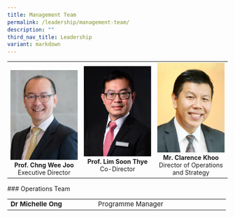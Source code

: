 ```yaml
---
title: Management Team
permalink: /leadership/management-team/
description: ""
third_nav_title: Leadership
variant: markdown
---
```

<table>
	<tbody>
		<tr>
			<td width="33%">
	&nbsp;&nbsp; <a href="/leaders/prof-chng-wee-joo/" target="_blank">
					<img style="width:200px" src="/images/Leaders/prof chng wee joo.png">
				</a>
				<div align="center"><b>Prof. Chng Wee Joo</b><br>Executive Director</div>
			</td>
			<td width="33%">
				<a href="/leaders/prof-lim-soon-thye/">
					<img style="width:200px" src="/images/Leaders/prof lim soon thye.png">
				</a>
				<div align="center"><b>Prof. Lim Soon Thye</b><br>Co-Director</div>
			</td>
			<td width="33%">
				<a href="/leaders/mr-clarence-khoo/">
					<img style="width:200px" src="/images/Leaders/mr-clarence-khoo.png">
				</a>
				<div align="center"><b>Mr. Clarence Khoo</b><br>Director of Operations and Strategy</div>
			</td>
		</tr>
	</tbody>
</table>
<div style="height: 1px;"></div>
### Operations Team
<div align="center"><table cellspacing="0" border="0" style="font-size: 15px;">
	<colgroup>
	<col style="width: 200px;">
  <col style="width: 300px;">
	</colgroup>
	<tbody>
		<tr align="left">
			<td><b>Dr Michelle Ong</b></td>
			<td>Programme Manager</td>
		</tr>
	</tbody>
</table></div>